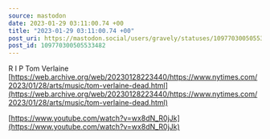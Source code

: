 ```yaml
---
source: mastodon
date: 2023-01-29 03:11:00.74 +00
title: "2023-01-29 03:11:00.74 +00"
post_uri: https://mastodon.social/users/gravely/statuses/109770300505533482
post_id: 109770300505533482
---
```

R I P Tom Verlaine [https://web.archive.org/web/20230128223440/https://www.nytimes.com/2023/01/28/arts/music/tom-verlaine-dead.html](https://web.archive.org/web/20230128223440/https://www.nytimes.com/2023/01/28/arts/music/tom-verlaine-dead.html)

[https://www.youtube.com/watch?v=wx8dN_R0jJk](https://www.youtube.com/watch?v=wx8dN_R0jJk)


